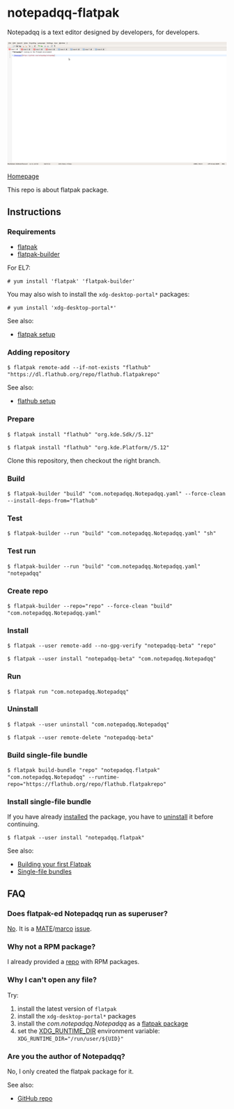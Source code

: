 # notepadqq-flatpak

Notepadqq is a text editor designed by developers, for developers.

![notepadqq-flatpak screenshot](notepadqq-flatpak.png)

[Homepage](https://notepadqq.com)

This repo is about flatpak package.

## Instructions

### Requirements

* [flatpak](https://github.com/flatpak/flatpak)
* [flatpak-builder](https://github.com/flatpak/flatpak-builder)

For EL7:

```
# yum install 'flatpak' 'flatpak-builder'
```

You may also wish to install the `xdg-desktop-portal*` packages:

```
# yum install 'xdg-desktop-portal*'
```

See also:

* [flatpak setup](https://flatpak.org/setup)

### Adding repository

```
$ flatpak remote-add --if-not-exists "flathub" "https://dl.flathub.org/repo/flathub.flatpakrepo"
```

See also:

* [flathub setup](http://docs.flatpak.org/en/latest/using-flatpak.html#add-a-remote)

### Prepare

```
$ flatpak install "flathub" "org.kde.Sdk//5.12"
```

```
$ flatpak install "flathub" "org.kde.Platform//5.12"
```

Clone this repository, then checkout the right branch.

### Build

```
$ flatpak-builder "build" "com.notepadqq.Notepadqq.yaml" --force-clean --install-deps-from="flathub"
```

### Test

```
$ flatpak-builder --run "build" "com.notepadqq.Notepadqq.yaml" "sh"
```

### Test run

```
$ flatpak-builder --run "build" "com.notepadqq.Notepadqq.yaml" "notepadqq"
```

### Create repo

```
$ flatpak-builder --repo="repo" --force-clean "build" "com.notepadqq.Notepadqq.yaml"
```

### Install

```
$ flatpak --user remote-add --no-gpg-verify "notepadqq-beta" "repo"
```

```
$ flatpak --user install "notepadqq-beta" "com.notepadqq.Notepadqq"
```

### Run

```
$ flatpak run "com.notepadqq.Notepadqq"
```

### Uninstall

```
$ flatpak --user uninstall "com.notepadqq.Notepadqq"
```

```
$ flatpak --user remote-delete "notepadqq-beta"
```

### Build single-file bundle

```
$ flatpak build-bundle "repo" "notepadqq.flatpak" "com.notepadqq.Notepadqq" --runtime-repo="https://flathub.org/repo/flathub.flatpakrepo"
```

### Install single-file bundle

If you have already [installed](#install) the package, you have to [uninstall](#uninstall) it before continuing.

```
$ flatpak --user install "notepadqq.flatpak"
```

See also:

* [Building your first Flatpak](http://docs.flatpak.org/en/latest/first-build.html)
* [Single-file bundles](http://docs.flatpak.org/en/latest/single-file-bundles.html#single-file-bundles)

## FAQ

### Does flatpak-ed Notepadqq run as superuser?

[No](https://github.com/flatpak/flatpak/issues/1557). It is a [MATE](https://github.com/mate-desktop)/[marco](https://github.com/mate-desktop/marco) [issue](https://github.com/mate-desktop/marco/issues/301).

### Why not a RPM package?

I already provided a [repo](https://copr.fedorainfracloud.org/coprs/scx/notepadqq/) with RPM packages.

### Why I can't open any file?

Try:

1. install the latest version of `flatpak`
2. install the `xdg-desktop-portal*` packages
3. install the *com.notepadqq.Notepadqq* as a [flatpak package](http://docs.flatpak.org/en/latest/first-build.html#install-the-app)
4. set the [XDG_RUNTIME_DIR](https://github.com/flatpak/flatpak/issues/534#issuecomment-378824515) environment variable: `XDG_RUNTIME_DIR="/run/user/${UID}"`

### Are you the author of Notepadqq?

No, I only created the flatpak package for it.

See also:

* [GitHub repo](https://github.com/notepadqq/notepadqq)

